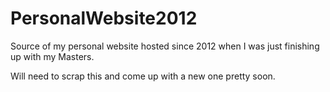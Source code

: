 PersonalWebsite2012
===================

Source of my personal website hosted since 2012 when I was just finishing up with my Masters.

Will need to scrap this and come up with a new one pretty soon.

